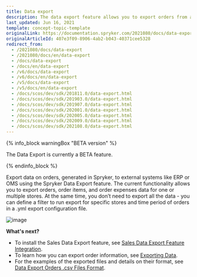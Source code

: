 ```yaml
---
title: Data export
description: The data export feature allows you to export orders from a Spryker shop to an external system.
last_updated: Jun 16, 2021
template: concept-topic-template
originalLink: https://documentation.spryker.com/2021080/docs/data-export
originalArticleId: 407e3f09-8906-4ab2-b043-40371cee5328
redirect_from:
  - /2021080/docs/data-export
  - /2021080/docs/en/data-export
  - /docs/data-export
  - /docs/en/data-export
  - /v6/docs/data-export
  - /v6/docs/en/data-export
  - /v5/docs/data-export
  - /v5/docs/en/data-export
  - /docs/scos/dev/sdk/201811.0/data-export.html
  - /docs/scos/dev/sdk/201903.0/data-export.html
  - /docs/scos/dev/sdk/201907.0/data-export.html
  - /docs/scos/dev/sdk/202001.0/data-export.html
  - /docs/scos/dev/sdk/202005.0/data-export.html
  - /docs/scos/dev/sdk/202009.0/data-export.html
  - /docs/scos/dev/sdk/202108.0/data-export.html
---
```


{% info_block warningBox "BETA version" %}

The Data Export is currently a BETA feature.

{% endinfo_block %}

Export data on orders, generated in Spryker, to external systems like ERP or OMS using the Spryker Data Export feature. The current functionality allows you to export orders, order items, and order expenses data for one or multiple stores. At the same time, you don’t need to export all the data - you can define a filter to run export for specific stores and time period of orders in a .yml export configuration file.

![image](https://spryker.s3.eu-central-1.amazonaws.com/docs/Features/SDK/Data+Export/data-export.png)

**What's next?**

* To install the Sales Data Export feature, see [Sales Data Export Feature Integration](/docs/scos/dev/feature-integration-guides/{{site.version}}/sales-data-export-feature-integration.html).
* To learn how you can export order information, see [Exporting Data](/docs/scos/dev/data-export/{{site.version}}/data-export.html).
* For the examples of the exported files and details on their format, see [Data Export Orders .csv Files Format](/docs/scos/dev/data-export/{{site.version}}/data-export-orders-.csv-files-format.html).
